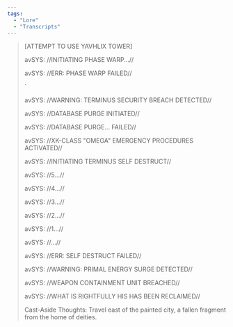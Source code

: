 ```yaml
---
tags:
  - "Lore"
  - "Transcripts"
---
```


> \[ATTEMPT TO USE YAVHLIX TOWER\]
>
> avSYS: //INITIATING PHASE WARP...//
>
> avSYS: //ERR: PHASE WARP FAILED//
>
> `
>
> avSYS: //WARNING: TERMINUS SECURITY BREACH DETECTED//
>
> avSYS: //DATABASE PURGE INITIATED//
>
> avSYS: //DATABASE PURGE... FAILED//
>
> avSYS: //XK-CLASS "OMEGA" EMERGENCY PROCEDURES ACTIVATED//
>
> avSYS: //INITIATING TERMINUS SELF DESTRUCT//
>
> avSYS: //5...//
>
> avSYS: //4...//
>
> avSYS: //3...//
>
> avSYS: //2...//
>
> avSYS: //1...//
>
> avSYS: //...//
>
> avSYS: //ERR: SELF DESTRUCT FAILED//
>
> avSYS: //WARNING: PRIMAL ENERGY SURGE DETECTED//
>
> avSYS: //WEAPON CONTAINMENT UNIT BREACHED//
>
> avSYS: //WHAT IS RIGHTFULLY HIS HAS BEEN RECLAIMED//
>
> Cast-Aside Thoughts: Travel east of the painted city, a fallen fragment from the home of deities.
